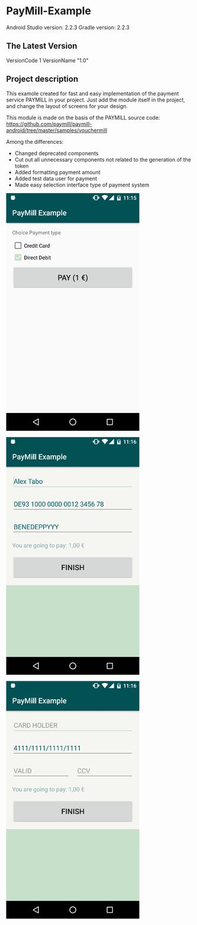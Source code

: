 PayMill-Example
===========
Android Studio version: 2.2.3
Gradle version: 2.2.3

The Latest Version
------------------
VersionCode 1
VersionName "1.0"

Project description
-------------------
This examole created for fast and easy implementation of the payment service PAYMILL in your project. Just add the module itself in the project, and change the layout of screens for your design.

This module is made on the basis of the PAYMILL source code: https://github.com/paymill/paymill-android/tree/master/samples/vouchermill

Among the differences:

- Changed deprecated components
- Cut out all unnecessary components not related to the generation of the token
- Added formatting payment amount
- Added test data user for payment
- Made easy selection interface type of payment system

![](https://github.com/brezenhem/Pay-Mill-Example/blob/master/screen_1.png)

![](https://github.com/brezenhem/Pay-Mill-Example/blob/master/screen_2.png)

![](https://github.com/brezenhem/Pay-Mill-Example/blob/master/screen_3.png)
 
